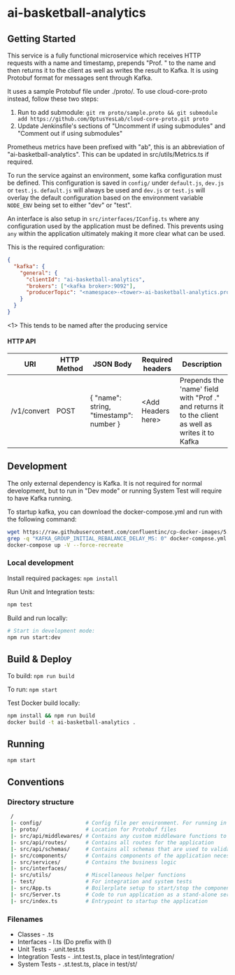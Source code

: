 # ai-basketball-analytics

## Getting Started

This service is a fully functional microservice which receives HTTP requests with a name and timestamp, prepends "Prof. " to the name and then returns it to the client as well as writes the result to Kafka. It is using Protobuf format for messages sent through Kafka.

It uses a sample Protobuf file under ./proto/. To use cloud-core-proto instead, follow these two steps:

1. Run to add submodule: `git rm proto/sample.proto && git submodule add https://github.com/OptusYesLab/cloud-core-proto.git proto`
2. Update Jenkinsfile's sections of "Uncomment if using submodules" and "Comment out if using submodules"

Prometheus metrics have been prefixed with "ab", this is an abbreviation of "ai-basketball-analytics". This can be updated in src/utils/Metrics.ts if required.

To run the service against an environment, some kafka configuration must be defined. This configuration is saved in `config/` under `default.js`, `dev.js` or `test.js`. `default.js` will always be used and `dev.js` or `test.js` will overlay the default configuration based on the environment variable `NODE_ENV` being set to either "dev" or "test". 

An interface is also setup in `src/interfaces/IConfig.ts` where any configuration used by the application must be defined. This prevents using `any` within the application ultimately making it more clear what can be used.

This is the required configuration:

```json
{
  "kafka": {
    "general": {
      "clientId": "ai-basketball-analytics",
      "brokers": ["<kafka broker>:9092"],
      "producerTopic": "<namespace>-<tower>-ai-basketball-analytics.proto" // <1>
    }
  }
}
```

<1> This tends to be named after the producing service

#### HTTP API
|URI        |HTTP Method |JSON Body                              |Required headers    |Description|
|-----------|------------|---------------------------------------|-------------------|------------|
|/v1/convert|POST        |{ "name": string, "timestamp": number }|\<Add Headers here>|Prepends the 'name' field with "Prof ." and returns it to the client as well as writes it to Kafka


## Development

The only external dependency is Kafka. It is not required for normal development, but to run in "Dev mode" or running System Test will require to have Kafka running.

To startup kafka, you can download the docker-compose.yml and run with the following command:

```bash
wget https://raw.githubusercontent.com/confluentinc/cp-docker-images/5.1.0-post/examples/kafka-single-node/docker-compose.yml && \
grep -q "KAFKA_GROUP_INITIAL_REBALANCE_DELAY_MS: 0" docker-compose.yml || echo -e "\n      KAFKA_GROUP_INITIAL_REBALANCE_DELAY_MS: 0" >> docker-compose.yml && \
docker-compose up -V --force-recreate
```

### Local development

Install required packages: `npm install`

Run Unit and Integration tests:

```bash
npm test
```

Build and run locally:

```bash
# Start in development mode:
npm run start:dev
```

## Build & Deploy

To build: `npm run build`

To run: `npm start`

Test Docker build locally:

```bash
npm install && npm run build
docker build -t ai-basketball-analytics .
```

## Running

```bash
npm start
```

## Conventions
### Directory structure

```bash
 /
 |- config/              # Config file per environment. For running in containerised environment, set NODE_ENV
 |- proto/               # Location for Protobuf files
 |- src/api/middlewares/ # Contains any custom middleware functions to use with Express
 |- src/api/routes/      # Contains all routes for the application
 |- src/api/schemas/     # Contains all schemas that are used to validate requests to any routes
 |- src/components/      # Contains components of the application necessary for the application to function
 |- src/services/        # Contains the business logic
 |- src/interfaces/
 |- src/utils/           # Miscellaneous helper functions
 |- test/                # For integration and system tests
 |- src/App.ts           # Boilerplate setup to start/stop the components of the application
 |- src/Server.ts        # Code to run application as a stand-alone service
 |- src/index.ts         # Entrypoint to startup the application
```

### Filenames
* Classes - <PascalCase>.ts
* Interfaces - I<PascalCase>.ts (Do prefix with I)
* Unit Tests - <PascalCase>.unit.test.ts
* Integration Tests - <PascalCase>.int.test.ts, place in test/integration/
* System Tests - <PascalCase>.st.test.ts, place in test/st/
